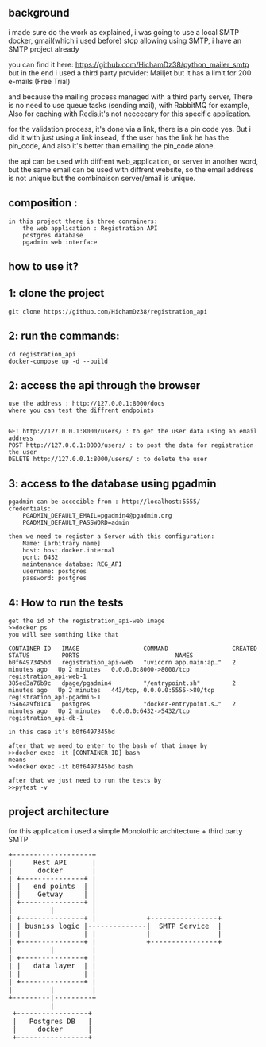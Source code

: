 ## background
i made sure do the work as explained, i was going to use a local SMTP docker,
gmail(which i used before) stop allowing using SMTP, i have an SMTP project already


you can find it here: https://github.com/HichamDz38/python_mailer_smtp
but in the end i used a third party provider: Mailjet but it has a limit for 200 e-mails (Free Trial)

and because the mailing process managed with a third party server,
There is no need to use queue tasks (sending mail), with RabbitMQ for example,
Also for caching with Redis,it's not neccecary for this specific application.

for the validation process, it's done via a link, there is a pin code yes.
But i did it with just using a link insead, if the user has the link he has the pin_code,
And also it's better than emailing the pin_code alone.

the api can be used with diffrent web_application, or server in another word,
but the same email can be used with diffrent website, so the email address is not unique
but the combinaison server/email is unique.


## composition :
    in this project there is three conrainers:
        the web application : Registration API
        postgres database
        pgadmin web interface


## how to use it?

## 1: clone the project
    git clone https://github.com/HichamDz38/registration_api
## 2: run the commands:
    cd registration_api
    docker-compose up -d --build

## 2: access the api through the browser
    use the address : http://127.0.0.1:8000/docs
    where you can test the diffrent endpoints


    GET http://127.0.0.1:8000/users/ : to get the user data using an email address
    POST http://127.0.0.1:8000/users/ : to post the data for registration the user
    DELETE http://127.0.0.1:8000/users/ : to delete the user 


## 3: access to the database using pgadmin
    pgadmin can be accecible from : http://localhost:5555/
    credentials:
        PGADMIN_DEFAULT_EMAIL=pgadmin4@pgadmin.org
        PGADMIN_DEFAULT_PASSWORD=admin

    then we need to register a Server with this configuration:
        Name: [arbitrary name]
        host: host.docker.internal
        port: 6432
        maintenance databse: REG_API
        username: postgres
        password: postgres


## 4: How to run the tests
    get the id of the registration_api-web image
    >>docker ps
    you will see somthing like that

    CONTAINER ID   IMAGE                  COMMAND                  CREATED         STATUS         PORTS                           NAMES
    b0f6497345bd   registration_api-web   "uvicorn app.main:ap…"   2 minutes ago   Up 2 minutes   0.0.0.0:8000->8000/tcp          registration_api-web-1
    385ed3a76b9c   dpage/pgadmin4         "/entrypoint.sh"         2 minutes ago   Up 2 minutes   443/tcp, 0.0.0.0:5555->80/tcp   registration_api-pgadmin-1
    75464a9f01c4   postgres               "docker-entrypoint.s…"   2 minutes ago   Up 2 minutes   0.0.0.0:6432->5432/tcp          registration_api-db-1
    
    in this case it's b0f6497345bd

    after that we need to enter to the bash of that image by
    >>docker exec -it [CONTAINER_ID] bash
    means
    >>docker exec -it b0f6497345bd bash

    after that we just need to run the tests by
    >>pytest -v
    
    

## project architecture

for this application i used a simple Monolothic architecture + third party SMTP
<pre>
+-------------------+
|     Rest API      | 
|      docker       |
| +---------------+ |                                     
| |   end points  | |                      
| |    Getway     | |  
| +---------------+ |
|         |         |
| +---------------+ |            +----------------+ 
| | busniss logic |--------------|  SMTP Service  | 
| |               | |            |                | 
| +---------------+ |            +----------------+ 
|         |         |
| +---------------+ |
| |   data layer  | |
| |               | | 
| +---------------+ |
|         |         |
+---------|---------+
          |
 +-----------------+ 
 |   Postgres DB   | 
 |     docker      | 
 +-----------------+
</pre>